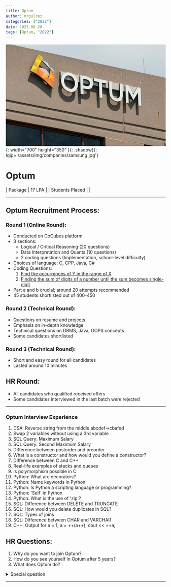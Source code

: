 ```yaml
---
title: Optum
author: mrgulrez
categories: ["2022"]
date: 2023-08-28
tags: [Optum, "2022"]
---
```


![Optum](/assets/img/companies/optum.jpg){: width="700" height="350" }{: .shadow}{: lqip='/assets/img/companies/samsung.jpg'}


# Optum

| Package            | 17 LPA   |
| Students Placed    |          |

---

## Optum Recruitment Process:

### Round 1 (Online Round):
- Conducted on CoCubes platform
- 3 sections:
  - Logical / Critical Reasoning (20 questions)
  - Data Interpretation and Quants (10 questions)
  - 2 coding questions (Implementation, school-level difficulty)
- Choices of language: C, CPP, Java, C#
- Coding Questions:
  1. [Find the occurrences of Y in the range of X](https://www.geeksforgeeks.org/find-the-occurrences-of-y-in-the-range-of-x/)
  2. [Finding the sum of digits of a number until the sum becomes single-digit](https://www.geeksforgeeks.org/finding-sum-of-digits-of-a-number-until-sum-becomes-single-digit/)
- Part a and b crucial; around 20 attempts recommended
- 45 students shortlisted out of 400-450

### Round 2 (Technical Round):
- Questions on resume and projects
- Emphasis on in-depth knowledge
- Technical questions on DBMS, Java, OOPS concepts
- Some candidates shortlisted

### Round 3 (Technical Round):
- Short and easy round for all candidates
- Lasted around 10 minutes

## HR Round:
- All candidates who qualified received offers
- Some candidates interviewed in the last batch were rejected

---

### Optum Interview Experience
1. DSA: Reverse string from the middle abcdef->cbafed
2. Swap 2 variables without using a 3rd variable
3. SQL Query: Maximum Salary
4. SQL Query: Second Maximum Salary
5. Difference between postorder and preorder
6. What is a constructor and how would you define a constructor?
7. Difference between C and C++
8. Real-life examples of stacks and queues
9. Is polymorphism possible in C
10. Python: What are decorators?
11. Python: Name keywords in Python
12. Python: Is Python a scripting language or programming?
13. Python: 'Self' in Python
14. Python: What is the use of 'zip'?
15. SQL: Difference between DELETE and TRUNCATE
16. SQL: How would you delete duplicates in SQL?
17. SQL: Types of joins
18. SQL: Difference between CHAR and VARCHAR
19. C++: Output for a = 1; a = ++(a++); cout << ++a;

## HR Questions:
1. Why do you want to join Optum?
2. How do you see yourself in Optum after 5 years?
3. What does Optum do?

<details>
<summary> Special question </summary>
Are you biologically a boy or a girl?
</details>

---

